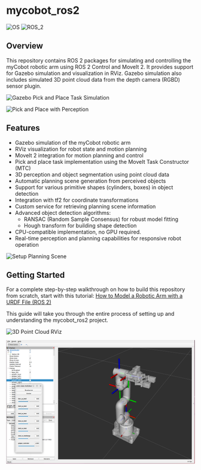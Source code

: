 # mycobot_ros2 #
![OS](https://img.shields.io/ubuntu/v/ubuntu-wallpapers/jammy)
![ROS_2](https://img.shields.io/ros/v/iron/rclcpp)

## Overview
This repository contains ROS 2 packages for simulating and controlling the myCobot robotic arm using ROS 2 Control and MoveIt 2. It provides support for Gazebo simulation and visualization in RViz. Gazebo simulation also includes simulated 3D point cloud data from the depth camera (RGBD) sensor plugin.

![Gazebo Pick and Place Task Simulation](https://automaticaddison.com/wp-content/uploads/2024/09/mtc_gazebo-moveit-pick-place.gif)

![Pick and Place with Perception](https://automaticaddison.com/wp-content/uploads/2024/09/pick-and-place-with-perception-moveit2-800px.gif)

## Features
- Gazebo simulation of the myCobot robotic arm
- RViz visualization for robot state and motion planning
- MoveIt 2 integration for motion planning and control
- Pick and place task implementation using the MoveIt Task Constructor (MTC)
- 3D perception and object segmentation using point cloud data
- Automatic planning scene generation from perceived objects
- Support for various primitive shapes (cylinders, boxes) in object detection
- Integration with tf2 for coordinate transformations
- Custom service for retrieving planning scene information
- Advanced object detection algorithms:
  - RANSAC (Random Sample Consensus) for robust model fitting
  - Hough transform for building shape detection 
- CPU-compatible implementation, no GPU required. 
- Real-time perception and planning capabilities for responsive robot operation

![Setup Planning Scene](https://automaticaddison.com/wp-content/uploads/2024/09/setup-planning-scene-800px.gif)

## Getting Started
For a complete step-by-step walkthrough on how to build this repository from scratch, start with this tutorial:
[How to Model a Robotic Arm with a URDF File (ROS 2)](https://automaticaddison.com/how-to-model-a-robotic-arm-with-a-urdf-file-ros-2/)

This guide will take you through the entire process of setting up and understanding the mycobot_ros2 project.

![3D Point Cloud RViz](https://automaticaddison.com/wp-content/uploads/2024/09/3d-point-cloud-rviz.jpg)

![mycobot280_rviz](./mycobot_description/urdf/mycobot280_rviz.png)
